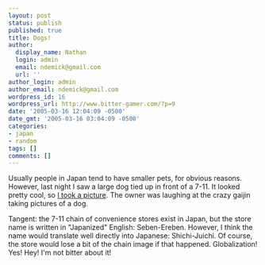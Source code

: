 ```yaml
---
layout: post
status: publish
published: true
title: Dogs!
author:
  display_name: Nathan
  login: admin
  email: ndemick@gmail.com
  url: ''
author_login: admin
author_email: ndemick@gmail.com
wordpress_id: 16
wordpress_url: http://www.bitter-gamer.com/?p=9
date: '2005-03-16 12:04:09 -0500'
date_gmt: '2005-03-16 03:04:09 -0500'
categories:
- japan
- random
tags: []
comments: []
---
```

Usually people in Japan tend to have smaller pets, for obvious reasons. However, 
last night I saw a large dog tied up in front of a 7-11. It looked pretty cool, 
so [I took a picture](http://www.bitter-gamer.com/images/more_japan/doggie.jpg).
The owner was laughing at the crazy gaijin taking pictures of a dog.

Tangent: the 7-11 chain of convenience stores exist in Japan, but the store name 
is written in "Japanized" English: Seben-Ereben. However, I think the name 
would translate well directly into Japanese: Shichi-Juichi. Of course, the 
store would lose a bit of the chain image if that happened. Globalization! 
Yes! Hey! I'm not bitter about it!
